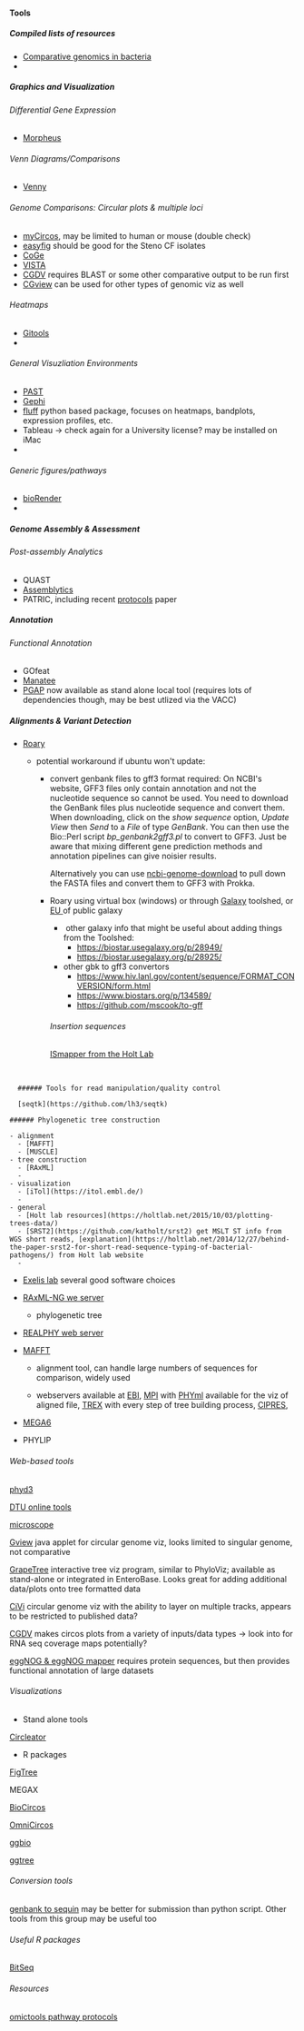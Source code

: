 #### Tools 

##### Compiled lists of resources

- [Comparative genomics in bacteria](https://www.omicsonline.org/microbial-comparative-genomics-an-overview-of-tools-and-insights-into-the-genus-corynebacterium-2155-9597.1000167.php?aid=11588)
- 



##### Graphics and Visualization

###### Differential Gene Expression

- [Morpheus](https://software.broadinstitute.org/morpheus/?ref=labworm)



###### Venn Diagrams/Comparisons

- [Venny](http://bioinfogp.cnb.csic.es/tools/venny/?ref=labworm)



###### Genome Comparisons: Circular plots & multiple loci 

- [myCircos](http://mycircos.iric.ca/?ref=labworm), may be limited to human or mouse (double check)
- [easyfig](http://mjsull.github.io/Easyfig/?ref=labworm) should be good for the Steno CF isolates
- [CoGe](https://genomevolution.org/coge/?ref=labworm) 
- [VISTA](https://img.jgi.doe.gov/cgi-bin/w/main.cgi?section=Vista&page=vista)
- [CGDV](https://cgdv-upload.persistent.co.in/cgdv/) requires BLAST or some other comparative output to be run first
- [CGview](http://wishart.biology.ualberta.ca/cgview/) can be used for other types of genomic viz as well



###### Heatmaps

- [Gitools](http://www.gitools.org/home)
- 



###### General Visuzliation Environments

- [PAST](http://folk.uio.no/ohammer/past/?ref=labworm)
- [Gephi](https://gephi.org/?ref=labworm)
- [fluff](https://fluff.readthedocs.io/en/latest/usage.html#rna-seq-profiles) python based package, focuses on heatmaps, bandplots, expression profiles, etc.
- Tableau -> check again for a University license? may be installed on iMac
- 





###### Generic figures/pathways

- [bioRender](https://biorender.io/?ref=labworm)
- 



##### Genome Assembly & Assessment

###### Post-assembly Analytics

- QUAST
- [Assemblytics](http://assemblytics.com/?ref=labworm)
- PATRIC, including recent [protocols](https://link.springer.com/protocol/10.1007%2F978-1-4939-7463-4_4#Fig4) paper



##### Annotation

###### Functional Annotation

- GOfeat
- [Manatee](http://manatee.sourceforge.net/)
- [PGAP](https://github.com/ncbi/pgap) now available as stand alone local tool (requires lots of dependencies though, may be best utlized via the VACC)



##### Alignments & Variant Detection

- [Roary](https://github.com/sanger-pathogens/Roary/blob/master/README.md)

  - potential workaround if ubuntu won't update:

    - convert genbank files to gff3 format required: On NCBI's website, GFF3 files only contain annotation and not the nucleotide sequence so cannot be used. You need to download the GenBank files plus nucleotide sequence and convert them. When downloading, click on the *show sequence* option, *Update View* then *Send* to a *File* of type *GenBank*. You can then use the Bio::Perl script *bp_genbank2gff3.pl* to convert to GFF3. Just be aware that mixing different gene prediction methods and annotation pipelines can give noisier results.

      Alternatively you can use [ncbi-genome-download](https://github.com/kblin/ncbi-genome-download) to pull down the FASTA files and convert them to GFF3 with Prokka.

    - Roary using virtual box (windows) or through [Galaxy](https://toolshed.g2.bx.psu.edu/repository?repository_id=143d84eeaab68c4b) toolshed, or [EU ](https://usegalaxy.eu/?tool_id=toolshed.g2.bx.psu.edu%2Frepos%2Fiuc%2Froary%2Froary%2F3.10.2&version=3.10.2&__identifer=4p2fd655g33) of public galaxy

       - ​	other galaxy info that might be useful about adding things from the Toolshed:
          - https://biostar.usegalaxy.org/p/28949/
          - https://biostar.usegalaxy.org/p/28925/
      - other gbk to gff3 convertors
        - https://www.hiv.lanl.gov/content/sequence/FORMAT_CONVERSION/form.html
        - https://www.biostars.org/p/134589/
        - https://github.com/mscook/to-gff


      ###### Insertion sequences
      [ISmapper from the Holt Lab](https://github.com/jhawkey/IS_mapper)


​      

      ###### Tools for read manipulation/quality control
    
      [seqtk](https://github.com/lh3/seqtk)
    
    ###### Phylogenetic tree construction
    
    - alignment
      - [MAFFT]
      - [MUSCLE]
    - tree construction
      - [RAxML]
      - 
    - visualization
      - [iTol](https://itol.embl.de/)
      - 
    - general
      - [Holt lab resources](https://holtlab.net/2015/10/03/plotting-trees-data/)
      - [SRST2](https://github.com/katholt/srst2) get MSLT ST info from WGS short reads, [explanation](https://holtlab.net/2014/12/27/behind-the-paper-srst2-for-short-read-sequence-typing-of-bacterial-pathogens/) from Holt lab website
      - 

- [Exelis lab](http://www.exelixis-lab.org/software.html) several good software choices

- [RAxML-NG we server](https://raxml-ng.vital-it.ch/#/)

  - phylogenetic tree

- [REALPHY web server](https://realphy.unibas.ch/fcgi/realphy)

- [MAFFT](https://mafft.cbrc.jp/alignment/software/) 

  - alignment tool, can handle large numbers of sequences for comparison, widely used

  - webservers available at [EBI](https://www.ebi.ac.uk/Tools/msa/mafft/), [MPI](https://toolkit.tuebingen.mpg.de/#/tools/mafft) with [PHYml](https://toolkit.tuebingen.mpg.de/#/tools/phyml) available for the viz of aligned file, [TREX](http://www.trex.uqam.ca/index.php?action=mafft) with every step of tree building process, [CIPRES](https://www.phylo.org/portal2/tools.action), 

    

      

- [MEGA6](https://www.megasoftware.net/)

- PHYLIP







###### Web-based tools

[phyd3](https://phyd3.bits.vib.be/index.html)

[DTU online tools](http://www.cbs.dtu.dk/services/software.php)

[microscope](https://www.genoscope.cns.fr/agc/microscope/about/services.php?wwwpkgdb=0fdc5afcbe29eb84137d5976237f6314)

[Gview](https://www.gview.ca/wiki/GViewQuickStart/GViewWebStart) java applet for circular genome viz, looks limited to singular genome, not comparative

[GrapeTree](https://enterobase.readthedocs.io/en/latest/grapetree/grapetree-about.html) interactive tree viz program, similar to PhyloViz; available as stand-alone or integrated in EnteroBase. Looks great for adding additional data/plots onto tree formatted data

[CiVi](http://civi.cmbi.ru.nl/) circular genome viz with the ability to layer on multiple tracks, appears to be restricted to published data?

[CGDV](https://cgdv.persistent.co.in/example_cuffdiff.html) makes circos plots from a variety of inputs/data types -> look into for RNA seq coverage maps potentially?

[eggNOG & eggNOG mapper](http://eggnogdb.embl.de/#/app/emapper) requires protein sequences, but then provides functional annotation of large datasets



###### Visualizations

- Stand alone tools

[Circleator](http://jonathancrabtree.github.io/Circleator/)

- R packages

[FigTree](http://tree.bio.ed.ac.uk/software/figtree/)

MEGAX

[BioCircos](http://jonathancrabtree.github.io/Circleator/)

[OmniCircos](http://www.bioconductor.org/packages/devel/bioc/html/OmicCircos.html)

[ggbio](http://www.bioconductor.org/packages/release/bioc/vignettes/ggbio/inst/doc/ggbio.pdf)

[ggtree](https://bioconductor.org/packages/devel/bioc/vignettes/ggtree/inst/doc/ggtree.html)







###### Conversion tools

[genbank to sequin](https://chlorobox.mpimp-golm.mpg.de/GenBank2Sequin.html) may be better for submission than python script. Other tools from this group may be useful too



###### Useful R packages

[BitSeq](https://bioconductor.org/packages/release/bioc/html/BitSeq.html)





###### Resources

[omictools pathway protocols](https://omictools.com/search?q=cancer&tab=protocols&utm_source=NEWSLETTER&utm_campaign=e2381af1b3-MAILING+PROTOCOL+3&utm_medium=email&utm_term=0_53e9df1916-e2381af1b3-230269757&page=1)

